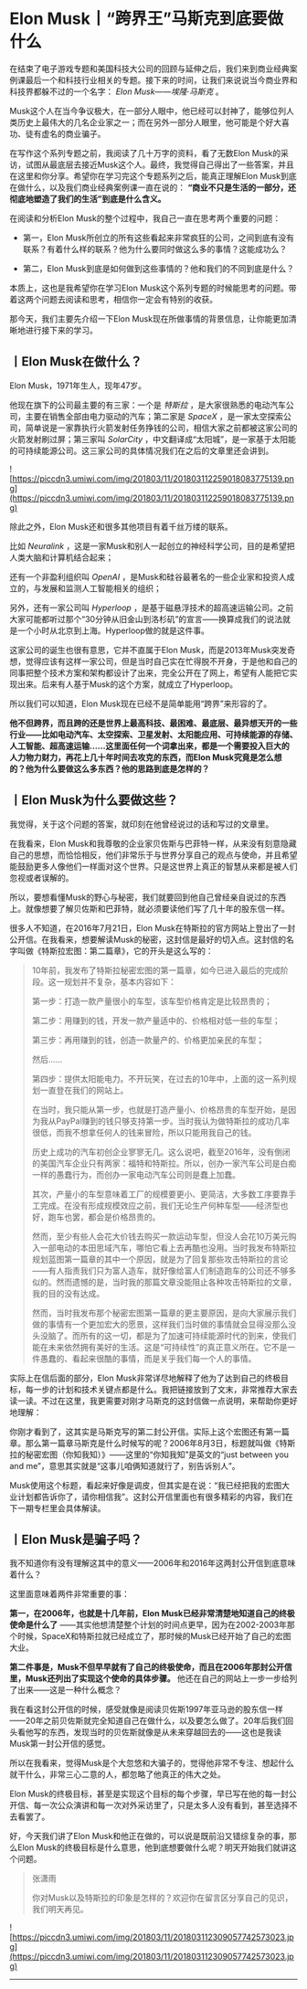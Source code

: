 # Elon Musk丨“跨界王”马斯克到底要做什么

在结束了电子游戏专题和美国科技大公司的回顾与延伸之后，我们来到商业经典案例课最后一个和科技行业相关的专题。接下来的时间，让我们来说说当今商业界和科技界都躲不过的一个名字： *Elon Musk——埃隆·马斯克* 。

Musk这个人在当今争议极大，在一部分人眼中，他已经可以封神了，能够位列人类历史上最伟大的几名企业家之一；而在另外一部分人眼里，他可能是个好大喜功、徒有虚名的商业骗子。

在写作这个系列专题之前，我阅读了几十万字的资料，看了无数Elon Musk的采访，试图从最底层去接近Musk这个人。最终，我觉得自己得出了一些答案，并且在这里和你分享。希望你在学习完这个专题系列之后，能真正理解Elon Musk到底在做什么，以及我们商业经典案例课一直在说的： **“商业不只是生活的一部分，还彻底地塑造了我们的生活”到底是什么含义。**

在阅读和分析Elon Musk的整个过程中，我自己一直在思考两个重要的问题：

* 第一，Elon Musk所创立的所有这些看起来非常疯狂的公司，之间到底有没有联系？有着什么样的联系？他为什么要同时做这么多的事情？这能成功么？

* 第二，Elon Musk到底是如何做到这些事情的？他和我们的不同到底是什么？

本质上，这也是我希望你在学习Elon Musk这个系列专题的时候能思考的问题。带着这两个问题去阅读和思考，相信你一定会有特别的收获。

那今天，我们主要先介绍一下Elon Musk现在所做事情的背景信息，让你能更加清晰地进行接下来的学习。

## 丨Elon Musk在做什么？

Elon Musk，1971年生人，现年47岁。

他现在旗下的公司最主要的有三家：一个是 *特斯拉* ，是大家很熟悉的电动汽车公司，主要在销售全部由电力驱动的汽车；第二家是 *SpaceX* ，是一家太空探索公司，简单说是一家靠执行火箭发射任务挣钱的公司，相信大家之前都被这家公司的火箭发射刷过屏；第三家叫 *SolarCity* ，中文翻译成“太阳城”，是一家基于太阳能的可持续能源公司。这三家公司的具体情况我们在之后的文章里还会讲到。

![https://piccdn3.umiwi.com/img/201803/11/201803112259018083775139.png](https://piccdn3.umiwi.com/img/201803/11/201803112259018083775139.png)

除此之外，Elon Musk还和很多其他项目有着千丝万缕的联系。

比如 *Neuralink* ，这是一家Musk和别人一起创立的神经科学公司，目的是希望把人类大脑和计算机结合起来；

还有一个非盈利组织叫 *OpenAI* ，是Musk和硅谷最著名的一些企业家和投资人成立的，与发展和监测人工智能相关的组织；

另外，还有一家公司叫 *Hyperloop* ，是基于磁悬浮技术的超高速运输公司。之前大家可能都听过那个“30分钟从旧金山到洛杉矶”的宣言——换算成我们的说法就是一个小时从北京到上海。Hyperloop做的就是这件事。

这家公司的诞生也很有意思，它并不直属于Elon Musk，而是2013年Musk突发奇想，觉得应该有这样一家公司，但是当时自己实在忙得脱不开身，于是他和自己的同事把整个技术方案和架构都设计了出来，完全公开在了网上，希望有人能把它实现出来。后来有人基于Musk的这个方案，就成立了Hyperloop。

所以我们可以知道，Elon Musk现在已经不是简单能用“跨界”来形容的了。

 **他不但跨界，而且跨的还是世界上最高科技、最困难、最底层、最异想天开的一些行业——比如电动汽车、太空探索、卫星发射、太阳能应用、可持续能源的存储、人工智能、超高速运输……这里面任何一个词拿出来，都是一个需要投入巨大的人力物力财力，再花上几十年时间去攻克的东西，而Elon Musk究竟是怎么想的？他为什么要做这么多东西？他的思路到底是怎样的？**

## 丨Elon Musk为什么要做这些？

我觉得，关于这个问题的答案，就印刻在他曾经说过的话和写过的文章里。

在我看来，Elon Musk和我尊敬的企业家贝佐斯与巴菲特一样，从来没有刻意隐藏自己的思想，而恰恰相反，他们非常乐于与世界分享自己的观点与使命，并且希望能鼓励更多人像他们一样面对这个世界。只是这世界上真正的智慧从来都是被人们忽视或者误解的。

所以，要想看懂Musk的野心与秘密，我们就要回到他自己曾经亲自说过的东西上。就像想要了解贝佐斯和巴菲特，就必须要读他们写了几十年的股东信一样。

很多人不知道，在2016年7月21日，Elon Musk在特斯拉的官方网站上登出了一封公开信。在我看来，想要解读Musk的秘密，这封信是最好的切入点。这封信的名字叫做《特斯拉宏图：第二篇章》，它的开头是这么写的：

> 10年前，我发布了特斯拉秘密宏图的第一篇章，如今已进入最后的完成阶段。这一规划并不复杂，基本内容如下：
> 
> 第一步：打造一款产量很小的车型，该车型价格肯定是比较昂贵的；
> 
> 
> 
> 第二步：用赚到的钱，开发一款产量适中的、价格相对低一些的车型；
> 
> 
> 
> 第三步：再用赚到的钱，创造一款量产的、价格更加亲民的车型；
> 
> 
> 
> 然后……
> 
> 
> 
> 第四步：提供太阳能电力。不开玩笑，在过去的10年中，上面的这一系列规划一直登在我们的网站上。
> 
> 在当时，我只能从第一步，也就是打造产量小、价格昂贵的车型开始，是因为我从PayPal赚到的钱只够支持第一步。当时我认为做特斯拉的成功几率很低，而我不想拿任何人的钱来冒险，所以只能用我自己的钱。
> 
> 
> 
> 历史上成功的汽车初创企业寥寥无几。这么说吧，截至2016年，没有倒闭的美国汽车企业只有两家：福特和特斯拉。所以，创办一家汽车公司是白痴一样的愚蠢行为，而创办一家电动汽车公司则是蠢上加蠢。
> 
> 
> 
> 其次，产量小的车型意味着工厂的规模要更小、更简洁，大多数工序要靠手工完成。在没有形成规模效应之前，我们无论生产何种车型——经济型也好，跑车也罢，都会是价格昂贵的。
> 
> 
> 
> 然而，至少有些人会花大价钱去购买一款运动车型，但没人会花10万美元购入一部电动的本田思域汽车，哪怕它看上去再酷也没用。当时我发布特斯拉规划蓝图第一篇章的其中一个原因，就是为了回复那些攻击特斯拉的言论——有人指责我们只为富人造车，就好像给富人们制造跑车的公司还不够多似的。然而遗憾的是，当时我的那篇文章没能阻止各种攻击特斯拉的文章，我的目的没有达成。
> 
> 
> 
> 然而，当时我发布那个秘密宏图第一篇章的更主要原因，是向大家展示我们做的事情有一个更加宏大的愿景，这样我们当时做的事情就会显得没那么没头没脑了。而所有的这一切，都是为了加速可持续能源时代的到来，使我们能在未来依然拥有美好的生活。这是“可持续性”的真正意义所在。它不是一件愚蠢的、看起来很酷的事情，而是关乎我们每一个人的事情。

实际上在信后面的部分，Elon Musk非常详尽地解释了他为了达到自己的终极目标，每一步的计划和技术关键点都是什么。我把链接放到了文末，非常推荐大家去读一读。不过在这里，我更需要对刚才马斯克的这封信做一点说明，来帮助你更好地理解：

你刚才看到了，这其实是马斯克写的第二封公开信。实际上这个宏图还有第一篇章。那么第一篇章马斯克是什么时候写的呢？2006年8月3日，标题就叫做《特斯拉的秘密宏图（你知我知）》——这里的“你知我知”是英文的“just between you and me”，意思其实就是“这事儿咱俩知道就行了，别告诉别人”。

Musk使用这个标题，看起来好像是调皮，但其实是在说：“我已经把我的宏图大业计划都告诉你了，请你相信我”。这封公开信里面也有很多精彩的内容，我们在下一期专栏里会具体解读。

## 丨Elon Musk是骗子吗？

我不知道你有没有理解这其中的意义——2006年和2016年这两封公开信到底意味着什么？

这里面意味着两件非常重要的事：

 **第一，在2006年，也就是十几年前，Elon Musk已经非常清楚地知道自己的终极使命是什么了** ——其实他想清楚整个计划的时间点更早，因为在2002-2003年那个时候，SpaceX和特斯拉就已经成立了，那时候的Musk已经开始了自己的宏图大业。

 **第二件事是，Musk不但早早就有了自己的终极使命，而且在2006年那封公开信里，Musk还列出了实现这个使命的具体步骤。** 他还在自己的网站上一步一步给列了出来——这是一种什么概念？

我在看这封公开信的时候，感受就像是阅读贝佐斯1997年亚马逊的股东信一样——20年之前贝佐斯就完全知道自己在做什么，以及要怎么做了。20年后我们回头看他写的东西，发现当时的贝佐斯就像是从未来穿越回去的——这也是我读Musk第一封公开信的感觉。

所以在我看来，觉得Musk是个大忽悠和大骗子的，觉得他非常不专注、想起什么就干什么，非常三心二意的人，都忽略了他真正的伟大之处。

Elon Musk的终极目标，甚至是实现这个目标的每个步骤，早已写在他的每一封公开信、每一次公众演讲和每一次对外采访里了，只是太多人没有看到，甚至选择不去看罢了。

好，今天我们讲了Elon Musk和他正在做的，可以说是既前沿又错综复杂的事，那么Elon Musk的终极目标是什么意思，他到底想要做什么呢？明天开始我们就讲这个问题。

> 张潇雨
> 
> 你对Musk以及特斯拉的印象是怎样的？欢迎你在留言区分享自己的见识，我们明天再见。    

![https://piccdn3.umiwi.com/img/201803/11/201803112309057742573023.jpg](https://piccdn3.umiwi.com/img/201803/11/201803112309057742573023.jpg)

---
